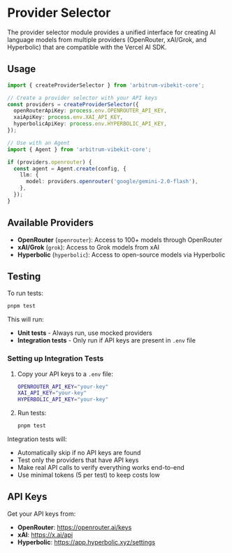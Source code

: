 # Provider Selector

The provider selector module provides a unified interface for creating AI language models from multiple providers (OpenRouter, xAI/Grok, and Hyperbolic) that are compatible with the Vercel AI SDK.

## Usage

```typescript
import { createProviderSelector } from 'arbitrum-vibekit-core';

// Create a provider selector with your API keys
const providers = createProviderSelector({
  openRouterApiKey: process.env.OPENROUTER_API_KEY,
  xaiApiKey: process.env.XAI_API_KEY,
  hyperbolicApiKey: process.env.HYPERBOLIC_API_KEY,
});

// Use with an Agent
import { Agent } from 'arbitrum-vibekit-core';

if (providers.openrouter) {
  const agent = Agent.create(config, {
    llm: {
      model: providers.openrouter('google/gemini-2.0-flash'),
    },
  });
}
```

## Available Providers

- **OpenRouter** (`openrouter`): Access to 100+ models through OpenRouter
- **xAI/Grok** (`grok`): Access to Grok models from xAI
- **Hyperbolic** (`hyperbolic`): Access to open-source models via Hyperbolic

## Testing

To run tests:

```bash
pnpm test
```

This will run:

- **Unit tests** - Always run, use mocked providers
- **Integration tests** - Only run if API keys are present in `.env` file

### Setting up Integration Tests

1. Copy your API keys to a `.env` file:

   ```bash
   OPENROUTER_API_KEY="your-key"
   XAI_API_KEY="your-key"
   HYPERBOLIC_API_KEY="your-key"
   ```

2. Run tests:
   ```bash
   pnpm test
   ```

Integration tests will:

- Automatically skip if no API keys are found
- Test only the providers that have API keys
- Make real API calls to verify everything works end-to-end
- Use minimal tokens (5 per test) to keep costs low

## API Keys

Get your API keys from:

- **OpenRouter**: https://openrouter.ai/keys
- **xAI**: https://x.ai/api
- **Hyperbolic**: https://app.hyperbolic.xyz/settings
